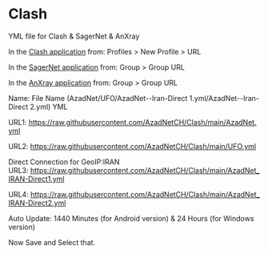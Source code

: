 # Clash
YML file for Clash & SagerNet & AnXray

In the [Clash application](https://github.com/Kr328) from:
Profiles > New Profile > URL

In the [SagerNet application](https://github.com/SagerNet/SagerNet) from:
Group > Group URL

In the [AnXray application](https://github.com/XTLS/AnXray) from:
Group > Group URL

Name: File Name (AzadNet/UFO/AzadNet--Iran-Direct 1.yml/AzadNet--Iran-Direct 2.yml) YML

URL1: https://raw.githubusercontent.com/AzadNetCH/Clash/main/AzadNet.yml

URL2: https://raw.githubusercontent.com/AzadNetCH/Clash/main/UFO.yml

Direct Connection for GeoIP:IRAN
URL3: https://raw.githubusercontent.com/AzadNetCH/Clash/main/AzadNet_IRAN-Direct1.yml

URL4: https://raw.githubusercontent.com/AzadNetCH/Clash/main/AzadNet_IRAN-Direct2.yml

Auto Update:
1440 Minutes (for Android version)
&
24 Hours (for Windows version)


Now Save and Select that.


